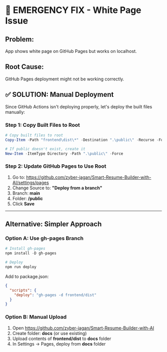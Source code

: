 # 🚨 EMERGENCY FIX - White Page Issue

## Problem:
App shows white page on GitHub Pages but works on localhost.

## Root Cause:
GitHub Pages deployment might not be working correctly.

## ✅ SOLUTION: Manual Deployment

Since GitHub Actions isn't deploying properly, let's deploy the built files manually:

### Step 1: Copy Built Files to Root

```powershell
# Copy built files to root
Copy-Item -Path "frontend\dist\*" -Destination ".\public\" -Recurse -Force

# If public doesn't exist, create it
New-Item -ItemType Directory -Path ".\public\" -Force
```

### Step 2: Update GitHub Pages to Use Root

1. Go to: https://github.com/zyber-jagan/Smart-Resume-Builder-with-AI/settings/pages
2. Change Source to: **"Deploy from a branch"**
3. Branch: **main**
4. Folder: **/public**
5. Click **Save**

---

## Alternative: Simpler Approach

### Option A: Use gh-pages Branch

```powershell
# Install gh-pages
npm install -D gh-pages

# Deploy
npm run deploy
```

Add to package.json:
```json
{
  "scripts": {
    "deploy": "gh-pages -d frontend/dist"
  }
}
```

### Option B: Manual Upload

1. Open https://github.com/zyber-jagan/Smart-Resume-Builder-with-AI
2. Create folder: **docs** (or use existing)
3. Upload contents of **frontend/dist** to **docs** folder
4. In Settings → Pages, deploy from **docs** folder

